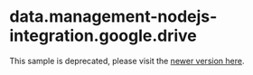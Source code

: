 # data.management-nodejs-integration.google.drive

This sample is deprecated, please visit the [newer version here](https://github.com/Autodesk-Forge/bim360appstore-data.management-nodejs-transfer.storage).
